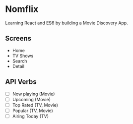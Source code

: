 # Nomflix

Learning React and ES6 by building a Movie Discovery App.

## Screens

- Home
- TV Shows
- Search
- Detail

## API Verbs

- [ ] Now playing (Movie)
- [ ] Upcoming (Movie)
- [ ] Top Rated (TV, Movie)
- [ ] Popular (TV, Movie)
- [ ] Airing Today (TV)
